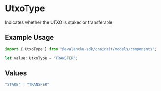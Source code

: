 # UtxoType

Indicates whether the UTXO is staked or transferable

## Example Usage

```typescript
import { UtxoType } from "@avalanche-sdk/chainkit/models/components";

let value: UtxoType = "TRANSFER";
```

## Values

```typescript
"STAKE" | "TRANSFER"
```